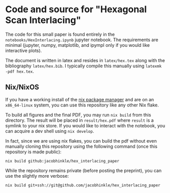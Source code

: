 # Code and source for "Hexagonal Scan Interlacing"

The code for this small paper is found entirely in the
`notebooks/HexInterlacing.ipynb` jupyter notebook. The requirements are minimal
(jupyter, numpy, matplotlib, and ipympl only if you would like interactive
plots).

The document is written in latex and resides in `latex/hex.tex` along with the
bibliography `latex/hex.bib`. I typically compile this manually using `latexmk
-pdf hex.tex`.

## Nix/NixOS

If you have a working install of the [nix package manager]() and are on an
`x86_64-linux` system, you can use this repository like any other Nix flake.

To build all figures and the final PDF, you may run `nix build` from this
directory. The result will be placed in `result/hex.pdf` where `result` is a
symlink to your nix store. If you would like to interact with the notebook, you
can acquire a dev shell using `nix develop`.

In fact, since we are using nix flakes, you can build the pdf without even
manually cloning this repository using the following command (once this
repository is made public):
```
nix build github:jacobhinkle/hex_interlacing_paper
```
While the repository remains private (before posting the preprint), you can use
the slightly more verbose:
```
nix build git+ssh://git@github.com/jacobhinkle/hex_interlacing_paper
```

